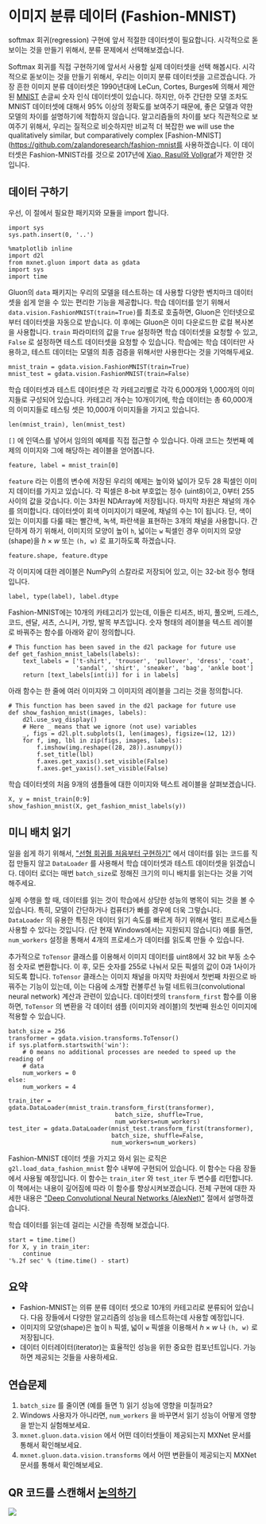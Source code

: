 # 이미지 분류 데이터 (Fashion-MNIST)

softmax 회귀(regression) 구현에 앞서 적절한 데이터셋이 필요합니다. 시각적으로 돋보이는 것을 만들기 위해서, 분류 문제에서 선택해보겠습니다. 

Softmax 회귀를 직접 구현하기에 앞서서 사용할 실제 데이터셋을 선택 해봅시다. 시각적으로 돋보이는 것을 만들기 위해서, 우리는 이미지 분류 데이터셋을 고르겠습니다. 가장 흔한 이미지 분류 데이터셋은 1990년대에 LeCun, Cortes, Burges에 의해서 제안된 [MNIST](http://yann.lecun.com/exdb/mnist/) 손글씨 숫자 인식 데이터셋이 있습니다. 하지만, 아주 간단한 모델 조차도  MNIST 데이터셋에 대해서 95% 이상의 정확도를 보여주기 때문에, 좋은 모델과 약한 모델의 차이를 설명하기에 적합하지 않습니다. 알고리즘들의 차이를 보다 직관적으로 보여주기 위해서, 우리는 질적으로 비슷하지만 비교적 더 복잡한 we will use the qualitatively similar, but comparatively complex [Fashion-MNIST](https://github.com/zalandoresearch/fashion-mnist를 사용하겠습니다. 이 데이터셋은 Fashion-MNIST라를 것으로 2017년에 [Xiao, Rasul와 Vollgraf](https://arxiv.org/abs/1708.07747)가 제안한 것입니다.

## 데이터 구하기

우선, 이 절에서 필요한 패키지와 모듈을  import 합니다.

```{.python .input}
import sys
sys.path.insert(0, '..')

%matplotlib inline
import d2l
from mxnet.gluon import data as gdata
import sys
import time
```

Gluon의 `data` 패키지는 우리의 모델을 테스트하는 데 사용할 다양한 벤치마크 데이터셋을 쉽게 얻을 수 있는 편리한 기능을 제공합니다. 학습 데이터를 얻기 위해서 `data.vision.FashionMNIST(train=True)`를 최초로 호출하면, Gluon은 인터넷으로부터 데이터셋을 자동으로 받습니다. 이 후에는 Gluon은 이미 다운로드한 로컬 복사본을 사용합니다. `train` 파라미터의 값을 `True` 설정하면 학습 데이터셋을 요청할 수 있고, `False` 로 설정하면 테스트 데이터셋을 요청할 수 있습니다. 학습에는 학습 데이터만 사용하고, 테스트 데이터는 모델의 최종 검증을 위해서만 사용한다는 것을 기억해두세요.

```{.python .input  n=23}
mnist_train = gdata.vision.FashionMNIST(train=True)
mnist_test = gdata.vision.FashionMNIST(train=False)
```

학습 데이터셋과 테스트 데이터셋은 각 카테고리별로 각각 6,000개와 1,000개의 이미지들로 구성되어 있습니다. 카테고리 개수는 10개이기에, 학습 데이터는 총 60,000개의 이미지들로 테스팅 셋은 10,000개 이미지들을 가지고 있습니다.

```{.python .input}
len(mnist_train), len(mnist_test)
```

`[]` 에 인덱스를 넣어서 임의의 예제를 직접 접근할 수 있습니다. 아래 코드는 첫번째 예제의 이미지와 그에 해당하는 레이블을 얻어봅니다.

```{.python .input  n=24}
feature, label = mnist_train[0]
```

`feature` 라는 이름의 변수에 저장된 우리의 예제는 높이와 넓이가 모두 28 픽셀인 이미지 데이터를 가지고 있습니다. 각 픽셀은 8-bit 부호없는 정수 (uint8)이고, 0부터 255 사이의 값을 갖습니다. 이는 3차원 NDArray에 저장됩니다. 마지막 차원은 채널의 개수를 의미합니다. 데이터셋이 회색 이미지이기 때문에, 채널의 수는 1이 됩니다. 단, 색이 있는 이미지를 다룰 때는 빨간색, 녹색, 파란색을 표현하는 3개의 채널을 사용합니다. 간단하게 하기 위해서, 이미지의 모양이 높이 `h`, 넓이는 `w` 픽셀인 경우 이미지의 모양(shape)을  $h \times w$ 또는  `(h, w)` 로 표기하도록 하겠습니다.

```{.python .input}
feature.shape, feature.dtype
```

각 이미지에 대한 레이블은 NumPy의 스칼라로 저장되어 있고, 이는 32-bit 정수 형태입니다.

```{.python .input}
label, type(label), label.dtype
```

Fashion-MNIST에는 10개의 카테고리가 있는데, 이들은 티셔츠, 바지, 풀오버, 드레스, 코드, 센달, 셔츠, 스니커, 가방, 발목 부츠입니다. 숫자 형태의 레이블을 텍스트 레이블로 바꿔주는 함수를 아래와 같이 정의합니다.

```{.python .input  n=25}
# This function has been saved in the d2l package for future use
def get_fashion_mnist_labels(labels):
    text_labels = ['t-shirt', 'trouser', 'pullover', 'dress', 'coat',
                   'sandal', 'shirt', 'sneaker', 'bag', 'ankle boot']
    return [text_labels[int(i)] for i in labels]
```

아래 함수는 한 줄에 여러 이미지와 그 이미지의 레이블을 그리는 것을 정의합니다.

```{.python .input}
# This function has been saved in the d2l package for future use
def show_fashion_mnist(images, labels):
    d2l.use_svg_display()
    # Here _ means that we ignore (not use) variables
    _, figs = d2l.plt.subplots(1, len(images), figsize=(12, 12))
    for f, img, lbl in zip(figs, images, labels):
        f.imshow(img.reshape((28, 28)).asnumpy())
        f.set_title(lbl)
        f.axes.get_xaxis().set_visible(False)
        f.axes.get_yaxis().set_visible(False)
```

학습 데이터셋의 처음 9개의 샘플들에 대한 이미지와 텍스트 레이블을 살펴보겠습니다.

```{.python .input  n=27}
X, y = mnist_train[0:9]
show_fashion_mnist(X, get_fashion_mnist_labels(y))
```

## 미니 배치 읽기

일을 쉽게 하기 위해서,   ["선형 회귀를 처음부터 구현하기"](linear-regression-scratch.md) 에서 데이터를 읽는 코드를 직접 만들지 않고 `DataLoader` 를 사용해서 학습 데이터셋과 테스트 데이터셋을 읽겠습니다. 데이터 로더는 매번  `batch_size`로 정해진 크기의 미니 배치를 읽는다는 것을 기억해주세요.

실제 수행을 할 때, 데이터를 읽는 것이 학습에서 상당한 성능의 병목이 되는 것을 볼 수 있습니다. 특히, 모델이 간단하거나 컴퓨터가 빠를 경우에 더욱 그렇습니다. `DataLoader` 의 유용한 특징은 데이터 읽기 속도를 빠르게 하기 위해서 멀티 프로세스들 사용할 수 있다는 것입니다. (단 현재 Windows에서는 지원되지 않습니다) 예를 들면, `num_workers` 설정을 통해서 4개의 프로세스가 데이터를 읽도록 만들 수 있습니다.

추가적으로 `ToTensor` 클래스를 이용해서 이미지 데이터를 uint8에서 32 bit 부동 소수점 숫자로 변환합니다. 이 후, 모든 숫자를 255로 나눠서 모든 픽셀의 값이 0과 1사이가 되도록 합니다. `ToTensor` 클래스는 이미지 채널을 마지막 차원에서 첫번째 차원으로 바꿔주는 기능이 있는데, 이는 다음에 소개할 컨볼루션 뉴럴 네트워크(convolutional neural network) 계산과 관련이 있습니다. 데이터셋의 `transform_first` 함수를 이용하면,  `ToTensor` 의 변환을 각 데이터 샘플 (이미지와 레이블)의 첫번째 원소인 이미지에 적용할 수 있습니다.

```{.python .input  n=28}
batch_size = 256
transformer = gdata.vision.transforms.ToTensor()
if sys.platform.startswith('win'):
    # 0 means no additional processes are needed to speed up the reading of
    # data
    num_workers = 0
else:
    num_workers = 4

train_iter = gdata.DataLoader(mnist_train.transform_first(transformer),
                              batch_size, shuffle=True,
                              num_workers=num_workers)
test_iter = gdata.DataLoader(mnist_test.transform_first(transformer),
                             batch_size, shuffle=False,
                             num_workers=num_workers)
```

Fashion-MNIST 데이터 셋을 가지고 와서 읽는 로직은 `g2l.load_data_fashion_mnist` 함수 내부에 구현되어 있습니다. 이 함수는 다음 장들에서 사용될 예정입니다. 이 함수는 `train_iter` 와 `test_iter` 두 변수를 리턴합니다. 이 책에서는 내용이 깊어짐에 따라 이 함수를 향상시켜보겠습니다. 전체 구현에 대한 자세한 내용은  ["Deep Convolutional Neural Networks (AlexNet)"](../chapter_convolutional-neural-networks/alexnet.md) 절에서 설명하겠습니다.

학습 데이터를 읽는데 걸리는 시간을 측정해 보겠습니다.

```{.python .input}
start = time.time()
for X, y in train_iter:
    continue
'%.2f sec' % (time.time() - start)
```

## 요약

* Fashion-MNIST는 의류 분류 데이터 셋으로 10개의 카테고리로 분류되어 있습니다. 다음 장들에서 다양한 알고리즘의 성능을 테스트하는데 사용할 예정입니다.
* 이미지의 모양(shape)은 높이 `h` 픽셀, 넓이 `w` 픽셀을 이용해서  $h \times w$ 나 `(h, w)` 로 저장됩니다.
* 데이터 이터레이터(iterator)는 효율적인 성능을 위한 중요한 컴포넌트입니다. 가능하면 제공되는 것들을 사용하세요.

## 연습문제

1. `batch_size` 를 줄이면 (예를 들면 1) 읽기 성능에 영향을 미칠까요?
1. Windows 사용자가 아니라면, `num_workers` 을 바꾸면서 읽기 성능이 어떻게 영향을 받는지 실험해보세요.
1. `mxnet.gluon.data.vision` 에서 어떤 데이터셋들이 제공되는지 MXNet 문서를 통해서 확인해보세요.
1. `mxnet.gluon.data.vision.transforms` 에서 어떤 변환들이 제공되는지 MXNet 문서를 통해서 확인해보세요.

## QR 코드를 스캔해서 [논의하기](https://discuss.mxnet.io/t/2335)

![](../img/qr_fashion-mnist.svg)
